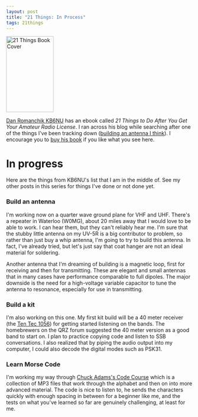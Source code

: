 ```yaml
---
layout: post
title: "21 Things: In Process"
tags: 21things
---
```


<img height="205" width="128" src="{{ site.baseurl }}/images/21-things-cover.jpg" alt="21 Things Book Cover"/>

[Dan Romanchik KB6NU](http://www.kb6nu.com/) has an ebook called *21 Things to
Do After You Get Your Amateur Radio License*.  I ran across his blog while
searching after one of the things I've been tracking down ([building an
antenna I think](http://www.kb6nu.com/21-things-to-do-build-an-antenna/)).  I
encourage you to [buy his
book](http://www.kb6nu.com/products-page/general-interest/21-things-to-do-after-you-get-your-amateur-radio-license-kindle/)
if you like what you see here.

# In progress

Here are the things from KB6NU's list that I am in the middle of.  See my
other posts in this series for things I've done or not done yet.


### Build an antenna

I'm working now on a quarter wave ground plane for VHF and UHF.  There's a
repeater in Waterloo (W0MG), about 20 miles away that I would love to be
able to work.  I can hear them, but they can't reliably hear me.  I'm sure
that the stubby little antenna on my UV-5R is a big contributor to problem,
so rather than just buy a whip antenna, I'm going to try to build this
antenna.  In fact, I've already tried, but let's just say that coat hanger
are not an ideal material for soldering.

Another antenna that I'm dreaming of building is a magnetic loop, first for
receiving and then for transmitting.  These are elegant and small antennas
that in many cases have performance comparable to full dipoles.  The major
downside is the need for a high-voltage variable capacitor to tune the
antenna to resonance, especially for use in transmitting.

### Build a kit

I'm also working on this one.  My first kit build will be a 40 meter
receiver (the [Ten Tec 1056](http://www.tentec.com/products/Any-Band-Direct-Conversion-Receiver-Kit-%252d-Model-1056.html))
for getting started listening on the bands.  The homebrewers on the QRZ
forum suggested the 40 meter version as a good band to start on.  I plan to
practice copying code and listen to SSB conversations.  I also realized that
by piping the audio output into my computer, I could also decode the digital
modes such as PSK31.

### Learn Morse Code

I'm working my way through [Chuck Adams's Code Course](http://www.kkn.net/~k7qo/) which is a collection of MP3 files that work
through the alphabet and then on into more advanced material.  The code is
nice to listen to, he sends the characters quickly with enough spacing in
between for a beginner like me, and the tests on what you've learned so far
are genuinely challenging, at least for me.
